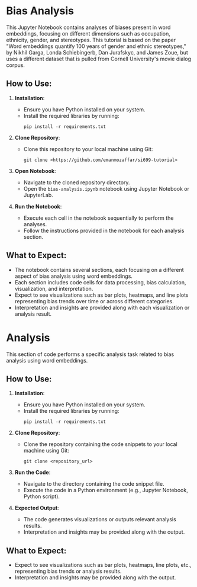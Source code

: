# Bias Analysis

This Jupyter Notebook contains analyses of biases present in word embeddings, focusing on different dimensions such as occupation, ethnicity, gender, and stereotypes. This tutorial is based on the paper "Word embeddings quantify 100 years of gender and ethnic stereotypes," by Nikhil Garga, Londa Schiebingerb, Dan Jurafskyc, and James Zoue, but uses a different dataset that is pulled from Cornell University's movie dialog corpus.

## How to Use:

1. **Installation**:
    - Ensure you have Python installed on your system.
    - Install the required libraries by running:
      ```
      pip install -r requirements.txt
      ```

2. **Clone Repository**:
    - Clone this repository to your local machine using Git:
      ```
      git clone <https://github.com/emanmozaffar/si699-tutorial>
      ```

3. **Open Notebook**:
    - Navigate to the cloned repository directory.
    - Open the `bias-analysis.ipynb` notebook using Jupyter Notebook or JupyterLab.

4. **Run the Notebook**:
    - Execute each cell in the notebook sequentially to perform the analyses.
    - Follow the instructions provided in the notebook for each analysis section.

## What to Expect:

- The notebook contains several sections, each focusing on a different aspect of bias analysis using word embeddings.
- Each section includes code cells for data processing, bias calculation, visualization, and interpretation.
- Expect to see visualizations such as bar plots, heatmaps, and line plots representing bias trends over time or across different categories.
- Interpretation and insights are provided along with each visualization or analysis result.

# Analysis

This section of code performs a specific analysis task related to bias analysis using word embeddings.

## How to Use:

1. **Installation**:
    - Ensure you have Python installed on your system.
    - Install the required libraries by running:
      ```
      pip install -r requirements.txt
      ```

2. **Clone Repository**:
    - Clone the repository containing the code snippets to your local machine using Git:
      ```
      git clone <repository_url>
      ```

3. **Run the Code**:
    - Navigate to the directory containing the code snippet file.
    - Execute the code in a Python environment (e.g., Jupyter Notebook, Python script).

4. **Expected Output**:
    - The code generates visualizations or outputs relevant analysis results.
    - Interpretation and insights may be provided along with the output.

## What to Expect:

- Expect to see visualizations such as bar plots, heatmaps, line plots, etc., representing bias trends or analysis results.
- Interpretation and insights may be provided along with the output.
